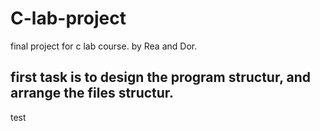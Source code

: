 # C-lab-project
final project for c lab course. by Rea and Dor.


## first task is to design the program structur, and arrange the files structur.
test

